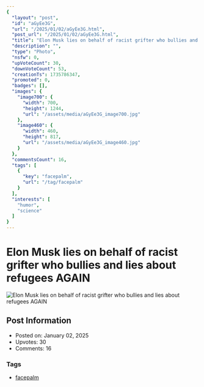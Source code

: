 ```yaml
---
{
  "layout": "post",
  "id": "aGyEe3G",
  "url": "/2025/01/02/aGyEe3G.html",
  "post_url": "/2025/01/02/aGyEe3G.html",
  "title": "Elon Musk lies on behalf of racist grifter who bullies and lies about refugees AGAIN",
  "description": "",
  "type": "Photo",
  "nsfw": 0,
  "upVoteCount": 30,
  "downVoteCount": 53,
  "creationTs": 1735786347,
  "promoted": 0,
  "badges": [],
  "images": {
    "image700": {
      "width": 700,
      "height": 1244,
      "url": "/assets/media/aGyEe3G_image700.jpg"
    },
    "image460": {
      "width": 460,
      "height": 817,
      "url": "/assets/media/aGyEe3G_image460.jpg"
    }
  },
  "commentsCount": 16,
  "tags": [
    {
      "key": "facepalm",
      "url": "/tag/facepalm"
    }
  ],
  "interests": [
    "humor",
    "science"
  ]
}
---
```


# Elon Musk lies on behalf of racist grifter who bullies and lies about refugees AGAIN

![Elon Musk lies on behalf of racist grifter who bullies and lies about refugees AGAIN](/assets/media/aGyEe3G_image700.jpg)

## Post Information

- Posted on: January 02, 2025
- Upvotes: 30
- Comments: 16

### Tags

- [facepalm](/tag/facepalm)
